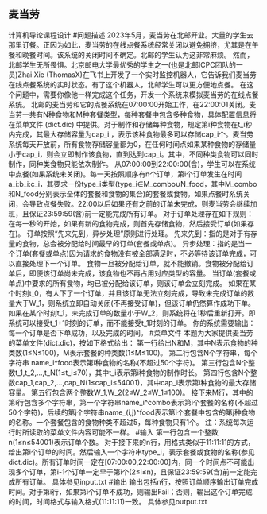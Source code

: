 ## 麦当劳
计算机导论课程设计
#问题描述
2023年5月，麦当劳在北邮开业。大量的学生去那里订餐。正因为如此，麦当劳的在线点餐系统经常关闭以避免拥挤，尤其是在午餐和晚餐时间。该系统的关闭时间不确定。北邮的学生认为这非常麻烦。
然而，北邮学生无所畏惧。北京邮电大学最优秀的学生之一(也是北邮ICPC团队的一员)Zhai Xie (ThomasX)在飞书上开发了一个实时监控机器人，它告诉我们麦当劳在线点餐系统的实时状态。有了这个机器人，北邮学生可以更方便地点餐。 
在这个问题中，需要你像他一样完成这个任务，开发一个系统来模拟麦当劳的在线点餐系统。
北邮的麦当劳和它的点餐系统在07:00:00开始工作，在22:00:01关闭。麦当劳一共有N种食物和M种套餐类型，每种套餐中包含多种食物，具体配置信息将在菜单文件 (dict.dic) 中提供。对于制作和存储每种食物，规定第i种食物在t_i秒内完成，其最大存储容量为cap_i ，表示该种食物最多可以存储cap_i个。麦当劳系统每天开放前，所有食物存储容量都为0，在任何时间点如果某种食物的存储量小于cap_i，则会立即制作该食物，直到达到cap_i。其中，不同种类食物可以同时制作，同种类食物只能依次制作。
从07:00:00到22:00:00(含)，学生可以在系统中点餐(如果系统未关闭)。每一天按照顺序有n个订单，第i个订单发生在时间a_i:b_i:c_i，其要求一份type_i类型(type_i∈M_combo∪N_food，其中M_combo和N_food分别表示全体的套餐和食物的集合)的套餐或食物。如果点餐时系统关闭，会导致点餐失败。22:00以后如果还有之前的订单未完成，则麦当劳会继续加班，且保证23:59:59(含)前一定能完成所有订单。
对于订单处理存在如下规则： 
	在每一秒的开始，如果有新的食物完成，则首先存储食物，然后接受订单(如果存在)。
	订单按照“先来先到，异步处理”原则进行处理。
	先来先到：指的是对于有存量的食物，总会被分配给时间最早的订单(套餐或单点)。
	异步处理：指的是当一个订单(套餐或单点)因为请求的食物没有被全部满足时，不必等待该订单完成，可以直接处理下一个订单。 
	食物一旦被分配给订单，就不能撤销。食物被分配给订单后，即便该订单尚未完成，该食物也不再占用对应类型的容量。
	当订单(套餐或单点)中要求的所有食物，均已被分配给该订单，则该订单会立刻完成。
	如果在某个时刻t_0，有人下了一个订单，并且该订单无法立刻完成，导致未完成订单的数量大于W_1，则系统立即自动关闭(不再接受订单)，但该订单仍然算作成功下单。 
	如果在某个时刻t_1，未完成订单的数量小于W_2，则系统将在1秒后重新打开。即系统可以接受t_1+1时刻的订单，而不能接受t_1时刻的订单。 
你的系统需要输出：每一个订单是否下单成功，以及完成的时间。 
#菜单文件
本题为大家提供麦当劳的菜单文件(dict.dic)，按如下格式给出：
第一行给出N和M，其中N表示食物的种类数(1≤N≤100)，M表示套餐的种类数(1≤M≤100)。
第二行包含N个字符串，每个字符串 name_i^food表示第i种食物的名称(不超过50个字符)。
第三行包含N个整数t_1,t_2,...,t_N(1≤t_i≤70)，其中t_i表示第i种食物的制作时长。
第四行包含N个整数cap_1,cap_2,...,cap_N(1≤cap_i≤54001)，其中cap_i表示第i种食物的最大存储容量。
第五行包含两个整数W_1,W_2(2≤W_2≤W_1≤100)。 
接下来M行，其中的第i行包含多个字符串，第一个字符串name_i^combo表示第i个套餐的名称(不超过50个字符)，后续的第j个字符串name_(i,j)^food表示第i个套餐中包含的第j种食物的名称。一个套餐包含的食物种类不超过5，每种食物只有1个。
注：系统每次运行时所读取的菜单文件内容可能不一样。
#输入
第一行包含一个整数n(1≤n≤54001)表示订单个数。
对于接下来的n行，用格式类似于11:11:11的方式，给出第i个订单的时间。然后输入一个字符串type_i，表示套餐或食物的名称(参见dict.dic)。所有订单时间一定在[07:00:00,22:00:00]内，同一个时间点不可能出现多个订单，第i-1个订单一定早于第i个(2≤i≤n)，且保证23:59:59(含)前一定能完成所有订单。
具体参见input.txt
#输出
输出包括n行，按照订单顺序输出订单完成时间。对于第i行，如果第i个订单不成功，则输出Fail；否则，输出这个订单完成的时间，时间格式与输入格式(11:11:11)一致。 
具体参见output.txt
